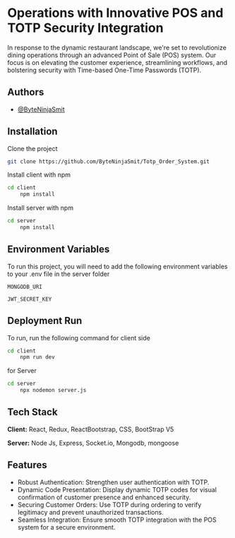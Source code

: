 
# Operations with Innovative POS and TOTP Security Integration

In response to the dynamic restaurant landscape, we're set to revolutionize dining operations through an advanced Point of Sale (POS) system. Our focus is on elevating the customer experience, streamlining workflows, and bolstering security with Time-based One-Time Passwords (TOTP).


## Authors

- [@ByteNinjaSmit](https://github.com/ByteNinjaSmit)


## Installation

Clone the project
```bash
git clone https://github.com/ByteNinjaSmit/Totp_Order_System.git
```

Install client  with npm

```bash
cd client
    npm install 
```
Install server  with npm

```bash
cd server
    npm install 
```

    
## Environment Variables

To run this project, you will need to add the following environment variables to your .env file in the server folder

`MONGODB_URI`

`JWT_SECRET_KEY`


## Deployment Run

To run,  run the following command
for client side
```bash
cd client 
    npm run dev
```

for Server

```bash
cd server 
    npx nodemon server.js
```

## Tech Stack

**Client:** React, Redux, ReactBootstrap, CSS, BootStrap V5

**Server:** Node Js, Express, Socket.io, Mongodb, mongoose


## Features

- Robust Authentication: Strengthen user authentication with TOTP.
- Dynamic Code Presentation: Display dynamic TOTP codes for visual confirmation of customer presence and enhanced security.
- Securing Customer Orders: Use TOTP during ordering to verify legitimacy and prevent unauthorized transactions.
- Seamless Integration: Ensure smooth TOTP integration with the POS system for a secure environment.

